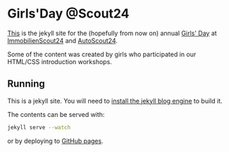 # Girls'Day @Scout24

[This](http://immobilienscout24.github.io/girls-day/) is the jekyll site for the (hopefully from now on) annual [Girls' Day](http://www.girls-day.de/)
at [ImmobilienScout24](https://www.immobilienscout24.de/) and [AutoScout24](https://www.autoscout24.de/).

Some of the content was created by girls who participated in our HTML/CSS introduction workshops.


## Running
This is a jekyll site.
You will need to [install the jekyll blog engine](https://jekyllrb.com/docs/installation/) to build it.

The contents can be served with:

```bash
jekyll serve --watch
```

or by deploying to [GitHub pages](https://pages.github.com/).
